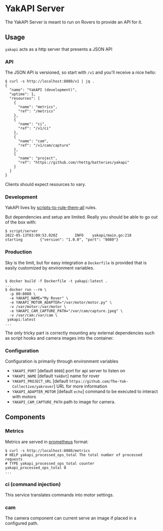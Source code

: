 # YakAPI Server

The YakAPI Server is meant to run on Rovers to provide an API for it.

## Usage

`yakapi` acts as a http server that presents a JSON API

### API

The JSON API is versioned, so start with `/v1` and you'll receive a nice hello:

```ShellSession
$ curl -s http://localhost:8080/v1 | jq .
{
  "name": "YakAPI (development)",
  "uptime": 1,
  "resources": [
    {
      "name": "metrics",
      "ref": "/metrics"
    },
    {
      "name": "ci",
      "ref": "/v1/ci"
    },
    {
      "name": "cam",
      "ref": "/v1/cam/capture"
    },
    {
      "name": "project",
      "ref": "https://github.com/rhettg/batteries/yakapi"
    }
  ]
}
```

Clients should expect resources to vary.

### Development

YakAPI lives by [scripts-to-rule-them-all](https://github.com/github/scripts-to-rule-them-all) rules.

But dependencies and setup are limited. Really you should be able to go out of the box with:

```ShellSession
$ script/server
2022-05-13T03:09:53.020Z        INFO    yakapi/main.go:218      starting        {"version": "1.0.0", "port": "8080"}
```

### Production

Sky is the limit, but for easy integration a `Dockerfile` is provided that is easily customized by environment variables.

```ShellSession

$ docker build -f Dockerfile -t yakapi:latest .
...
$ docker run --rm \
  -p 80:8080 \
  -e YAKAPI_NAME="My Rover" \
  -e YAKAPI_MOTOR_ADAPTER="/var/motor/motor.py" \
  -v /var/motor:/var/motor \
  -e YAKAPI_CAM_CAPTURE_PATH="/var/cam/capture.jpeg" \
  -v /var/cam:/var/cam \
 yakapi:latest 
...
```

The only tricky part is correctly mounting any external dependencies such as
script hooks and camera images into the container.

### Configuration

Configuration is primarily through environment variables

* `YAKAPI_PORT` [default `8080`] port for api server to listen on
* `YAKAPI_NAME` [default `YakBot`] name for rover 
* `YAKAPI_PROJECT_URL` [default `https://github.com/The-Yak-Collective/yakrover`] URL for more information
* `YAKAPI_ADAPTER_MOTOR` [default `echo`] command to be executed to interact with motors
* `YAKAPI_CAM_CAPTURE_PATH` path to image for camera.

## Components

### Metrics

Metrics are served in [prometheus](https://prometheus.io) format:

```ShellSession
$ curl -s http://localhost:8080/metrics
# HELP yakapi_processed_ops_total The total number of processed requests
# TYPE yakapi_processed_ops_total counter
yakapi_processed_ops_total 0
...

```

### ci (command injection)

This service translates commands into motor settings. 

### cam

The camera component can current serve an image if placed in a configured path.
